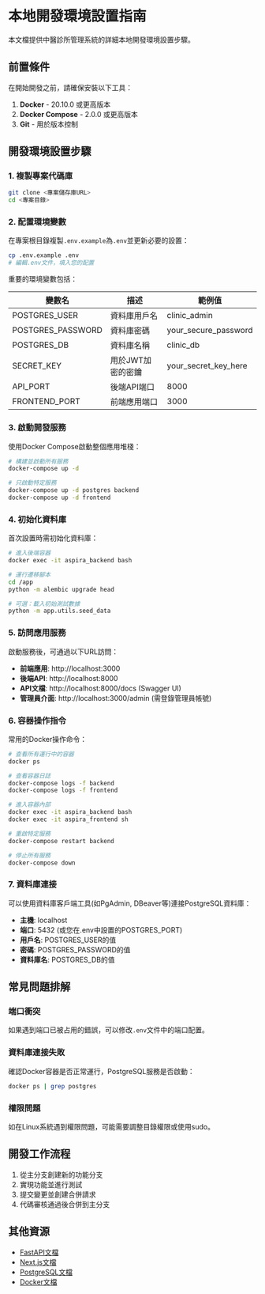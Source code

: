 # 本地開發環境設置指南

本文檔提供中醫診所管理系統的詳細本地開發環境設置步驟。

## 前置條件

在開始開發之前，請確保安裝以下工具：

1. **Docker** - 20.10.0 或更高版本
2. **Docker Compose** - 2.0.0 或更高版本
3. **Git** - 用於版本控制

## 開發環境設置步驟

### 1. 複製專案代碼庫

```bash
git clone <專案儲存庫URL>
cd <專案目錄>
```

### 2. 配置環境變數

在專案根目錄複製`.env.example`為`.env`並更新必要的設置：

```bash
cp .env.example .env
# 編輯.env文件，填入您的配置
```

重要的環境變數包括：

| 變數名 | 描述 | 範例值 |
|--------|------|--------|
| POSTGRES_USER | 資料庫用戶名 | clinic_admin |
| POSTGRES_PASSWORD | 資料庫密碼 | your_secure_password |
| POSTGRES_DB | 資料庫名稱 | clinic_db |
| SECRET_KEY | 用於JWT加密的密鑰 | your_secret_key_here |
| API_PORT | 後端API端口 | 8000 |
| FRONTEND_PORT | 前端應用端口 | 3000 |

### 3. 啟動開發服務

使用Docker Compose啟動整個應用堆棧：

```bash
# 構建並啟動所有服務
docker-compose up -d

# 只啟動特定服務
docker-compose up -d postgres backend
docker-compose up -d frontend
```

### 4. 初始化資料庫

首次設置時需初始化資料庫：

```bash
# 進入後端容器
docker exec -it aspira_backend bash

# 運行遷移腳本
cd /app
python -m alembic upgrade head

# 可選：載入初始測試數據
python -m app.utils.seed_data
```

### 5. 訪問應用服務

啟動服務後，可通過以下URL訪問：

- **前端應用**: http://localhost:3000
- **後端API**: http://localhost:8000
- **API文檔**: http://localhost:8000/docs (Swagger UI)
- **管理員介面**: http://localhost:3000/admin (需登錄管理員帳號)

### 6. 容器操作指令

常用的Docker操作命令：

```bash
# 查看所有運行中的容器
docker ps

# 查看容器日誌
docker-compose logs -f backend
docker-compose logs -f frontend

# 進入容器內部
docker exec -it aspira_backend bash
docker exec -it aspira_frontend sh

# 重啟特定服務
docker-compose restart backend

# 停止所有服務
docker-compose down
```

### 7. 資料庫連接

可以使用資料庫客戶端工具(如PgAdmin, DBeaver等)連接PostgreSQL資料庫：

- **主機**: localhost
- **端口**: 5432 (或您在.env中設置的POSTGRES_PORT)
- **用戶名**: POSTGRES_USER的值
- **密碼**: POSTGRES_PASSWORD的值
- **資料庫名**: POSTGRES_DB的值

## 常見問題排解

### 端口衝突

如果遇到端口已被占用的錯誤，可以修改`.env`文件中的端口配置。

### 資料庫連接失敗

確認Docker容器是否正常運行，PostgreSQL服務是否啟動：

```bash
docker ps | grep postgres
```

### 權限問題

如在Linux系統遇到權限問題，可能需要調整目錄權限或使用sudo。

## 開發工作流程

1. 從主分支創建新的功能分支
2. 實現功能並進行測試
3. 提交變更並創建合併請求
4. 代碼審核通過後合併到主分支

## 其他資源

- [FastAPI文檔](https://fastapi.tiangolo.com/)
- [Next.js文檔](https://nextjs.org/docs)
- [PostgreSQL文檔](https://www.postgresql.org/docs/)
- [Docker文檔](https://docs.docker.com/) 